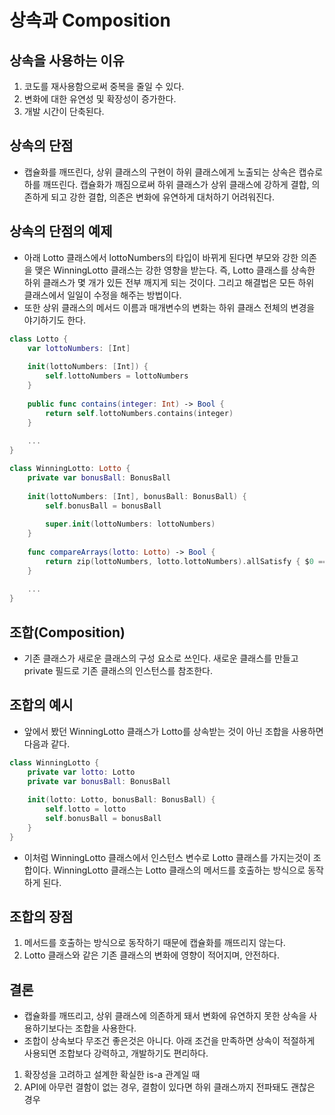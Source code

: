 # 상속과 Composition

## 상속을 사용하는 이유
1. 코도를 재사용함으로써 중복을 줄일 수 있다.
2. 변화에 대한 유연성 및 확장성이 증가한다.
3. 개발 시간이 단축된다.

## 상속의 단점
- 캡슐화를 깨뜨린다, 상위 클래스의 구현이 하위 클래스에게 노출되는 상속은 캡슈로하를 깨뜨린다. 캡슐화가 깨짐으로써 하위 클래스가 상위 클래스에 강하게 결합, 의존하게 되고 강한 결합, 의존은 변화에 유연하게 대처하기 어려워진다.

## 상속의 단점의 예제
- 아래 Lotto 클래스에서 lottoNumbers의 타입이 바뀌게 된다면 부모와 강한 의존을 맺은 WinningLotto 클래스는 강한 영향을 받는다. 즉, Lotto 클래스를 상속한 하위 클래스가 몇 개가 있든 전부 깨지게 되는 것이다. 그리고 해결법은 모든 하위 클래스에서 일일이 수정을 해주는 방법이다.
- 또한 상위 클래스의 메서드 이름과 매개변수의 변화는 하위 클래스 전체의 변경을 야기하기도 한다. 

```Swift
class Lotto {
    var lottoNumbers: [Int]
    
    init(lottoNumbers: [Int]) {
        self.lottoNumbers = lottoNumbers
    }
    
    public func contains(integer: Int) -> Bool {
        return self.lottoNumbers.contains(integer)
    }
    
    ...
}
```

```Swift
class WinningLotto: Lotto {
    private var bonusBall: BonusBall
    
    init(lottoNumbers: [Int], bonusBall: BonusBall) {
        self.bonusBall = bonusBall
        
        super.init(lottoNumbers: lottoNumbers)
    }
    
    func compareArrays(lotto: Lotto) -> Bool {
        return zip(lottoNumbers, lotto.lottoNumbers).allSatisfy { $0 == $1 }
    }
    
    ...
}
```

## 조합(Composition)
- 기존 클래스가 새로운 클래스의 구성 요소로 쓰인다. 새로운 클래스를 만들고 private 필드로 기존 클래스의 인스턴스를 참조한다.

## 조합의 예시
- 앞에서 봤던 WinningLotto 클래스가 Lotto를 상속받는 것이 아닌 조합을 사용하면 다음과 같다. 

```Swift
class WinningLotto {
    private var lotto: Lotto
    private var bonusBall: BonusBall
    
    init(lotto: Lotto, bonusBall: BonusBall) {
        self.lotto = lotto
        self.bonusBall = bonusBall
    }
}
```

- 이처럼 WinningLotto 클래스에서 인스턴스 변수로 Lotto 클래스를 가지는것이 조합이다. WinningLotto 클래스는 Lotto 클래스의 메서드를 호출하는 방식으로 동작하게 된다.

## 조합의 장점
1. 메서드를 호출하는 방식으로 동작하기 때문에 캡슐화를 깨뜨리지 않는다.
2. Lotto 클래스와 같은 기존 클래스의 변화에 영향이 적어지며, 안전하다.


## 결론
- 캡슐화를 깨뜨리고, 상위 클래스에 의존하게 돼서 변화에 유연하지 못한 상속을 사용하기보다는 조합을 사용한다.
- 조합이 상속보다 무조건 좋은것은 아니다. 아래 조건을 만족하면 상속이 적절하게 사용되면 조합보다 강력하고, 개발하기도 편리하다. 

1. 확장성을 고려하고 설계한 확실한 is-a 관계일 때
2. API에 아무런 결함이 없는 경우, 결함이 있다면 하위 클래스까지 전파돼도 괜찮은 경우
